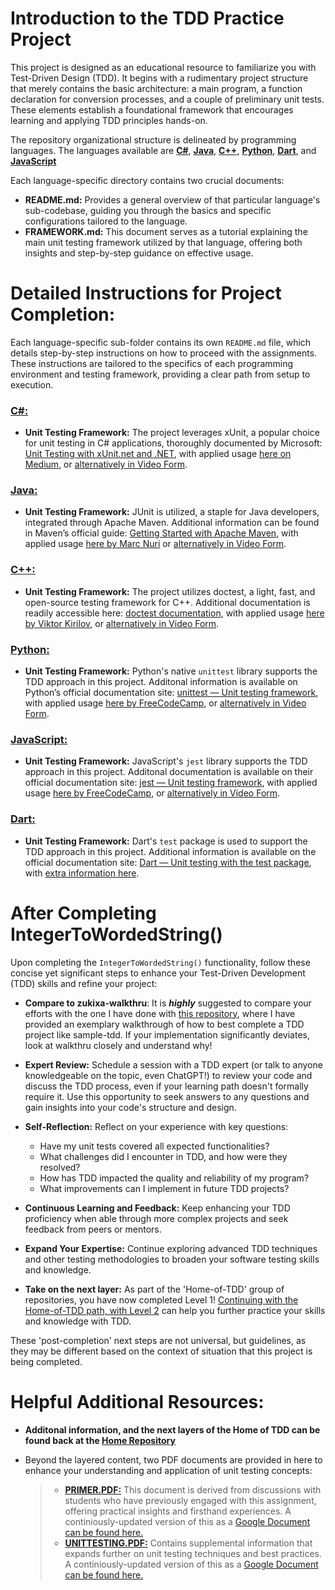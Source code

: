 # Introduction to the TDD Practice Project

This project is designed as an educational resource to familiarize you with Test-Driven Design (TDD). It begins with a rudimentary project structure that merely contains the basic architecture: a main program, a function declaration for conversion processes, and a couple of preliminary unit tests. These elements establish a foundational framework that encourages learning and applying TDD principles hands-on.

The repository organizational structure is delineated by programming languages. The languages available are [**C#**](https://github.com/css-software-engineering-studio/sample-tdd/tree/main/csharp), [**Java**](https://github.com/css-software-engineering-studio/sample-tdd/tree/main/java), [**C++**](https://github.com/css-software-engineering-studio/sample-tdd/tree/main/cplusplus), [**Python**](https://github.com/css-software-engineering-studio/sample-tdd/tree/main/python), [**Dart**](https://github.com/css-software-engineering-studio/sample-tdd/tree/main/dart), and [**JavaScript**](https://github.com/css-software-engineering-studio/sample-tdd/tree/main/javascript)

Each language-specific directory contains two crucial documents:

- **README.md:** Provides a general overview of that particular language's sub-codebase, guiding you through the basics and specific configurations tailored to the language.
- **FRAMEWORK.md:** This document serves as a tutorial explaining the main unit testing framework utilized by that language, offering both insights and step-by-step guidance on effective usage.

# Detailed Instructions for Project Completion:

Each language-specific sub-folder contains its own `README.md` file, which details step-by-step instructions on how to proceed with the assignments. These instructions are tailored to the specifics of each programming environment and testing framework, providing a clear path from setup to execution.

### [C#:](https://github.com/css-software-engineering-studio/sample-tdd/tree/main/csharp)

- **Unit Testing Framework:** The project leverages xUnit, a popular choice for unit testing in C# applications, thoroughly documented by Microsoft: [Unit Testing with xUnit.net and .NET](https://learn.microsoft.com/en-us/dotnet/core/testing/unit-testing-with-dotnet-test), with applied usage [here on Medium](https://medium.com/@kova98/unit-testing-net-7-code-with-xunit-a0cfbca75599), or [alternatively in Video Form](https://www.youtube.com/watch?v=mtlE-iHIrH0).

### [Java:](https://github.com/css-software-engineering-studio/sample-tdd/tree/main/java)

- **Unit Testing Framework:** JUnit is utilized, a staple for Java developers, integrated through Apache Maven. Additional information can be found in Maven’s official guide: [Getting Started with Apache Maven](https://maven.apache.org/guides/getting-started/maven-in-five-minutes.html), with applied usage [here by Marc Nuri](https://blog.marcnuri.com/junit5-how-to-run-unit-tests-in-maven) or [alternatively in Video Form](https://www.youtube.com/watch?v=3IORu_Q0v0E).

### [C++:](https://github.com/css-software-engineering-studio/sample-tdd/tree/main/cplusplus)

- **Unit Testing Framework:** The project utilizes doctest, a light, fast, and open-source testing framework for C++. Additional documentation is readily accessible here: [doctest documentation](bit.ly/doctest-docs), with applied usage [here by Viktor Kirilov](https://www.methodsandtools.com/tools/doctest.php), or [alternatively in Video Form](https://www.youtube.com/watch?v=SiuuotWSFkw).

### [Python:](https://github.com/css-software-engineering-studio/sample-tdd/tree/main/python)

- **Unit Testing Framework:** Python's native `unittest` library supports the TDD approach in this project. Additonal information is available on Python’s official documentation site: [unittest — Unit testing framework](https://docs.python.org/3/library/unittest.html), with applied usage [here by FreeCodeCamp](https://www.freecodecamp.org/news/learning-to-test-with-python-997ace2d8abe/), or [alternatively in Video Form](https://www.youtube.com/watch?v=ibVSPVz2LAA).

### [JavaScript:](https://github.com/css-software-engineering-studio/sample-tdd/tree/main/javascript)

- **Unit Testing Framework:** JavaScript's `jest` library supports the TDD approach in this project. Additonal documentation is available on their official documentation site: [jest — Unit testing framework](https://jestjs.io/docs/getting-started), with applied usage [here by FreeCodeCamp](https://www.freecodecamp.org/news/test-driven-development-tutorial-how-to-test-javascript-and-reactjs-app/), or [alternatively in Video Form](https://www.youtube.com/watch?v=VfTkMjccTzc).

### [Dart:](https://github.com/css-software-engineering-studio/sample-tdd/tree/main/dart)

- **Unit Testing Framework:** Dart's `test` package is used to support the TDD approach in this project. Additional information is available on the official documentation site: [Dart — Unit testing with the test package](https://dart.dev/tools/dart-test), with [extra information here](https://github.com/Yczar/test-driven-dart).

# After Completing IntegerToWordedString()

Upon completing the `IntegerToWordedString()` functionality, follow these concise yet significant steps to enhance your Test-Driven Development (TDD) skills and refine your project:

- **Compare to zukixa-walkthru**: It is ***highly*** suggested to compare your efforts with the one I have done with [this repository](https://github.com/zukixa/walkthru), where I have provided an exemplary walkthrough of how to best complete a TDD project like sample-tdd. If your implementation significantly deviates, look at walkthru closely and understand why!
- **Expert Review:** Schedule a session with a TDD expert (or talk to anyone knowledgeable on the topic, even ChatGPT!) to review your code and discuss the TDD process, even if your learning path doesn't formally require it. Use this opportunity to seek answers to any questions and gain insights into your code's structure and design.
- **Self-Reflection:** Reflect on your experience with key questions:

  - Have my unit tests covered all expected functionalities?
  - What challenges did I encounter in TDD, and how were they resolved?
  - How has TDD impacted the quality and reliability of my program?
  - What improvements can I implement in future TDD projects?

- **Continuous Learning and Feedback:** Keep enhancing your TDD proficiency when able through more complex projects and seek feedback from peers or mentors.
- **Expand Your Expertise:** Continue exploring advanced TDD techniques and other testing methodologies to broaden your software testing skills and knowledge.
- **Take on the next layer:** As part of the 'Home-of-TDD' group of repositories, you have now completed Level 1! [Continuing with the Home-of-TDD path, with Level 2](https://github.com/zukixa/home-of-tdd?tab=readme-ov-file#layer-2-beyond-the-fundamentals----a-lot-of-fun) can help you further practice your skills and knowledge with TDD.

These 'post-completion' next steps are not universal, but guidelines, as they may be different based on the context of situation that this project is being completed.

# Helpful Additional Resources:

- **Additonal information, and the next layers of the Home of TDD can be found back at the [Home Repository](https://github.com/zukixa/home-of-tdd?tab=readme-ov-file#layer-1-so-many-fundamentals----time-to-learn-them)**
- Beyond the layered content, two PDF documents are provided in here to enhance your understanding and application of unit testing concepts:

  > - [**PRIMER.PDF:**](https://github.com/css-software-engineering-studio/sample-tdd/blob/main/PRIMER.pdf) This document is derived from discussions with students who have previously engaged with this assignment, offering practical insights and firsthand experiences. A continiously-updated version of this as a [Google Document can be found here.](https://docs.google.com/document/d/1Uxb2fVq267BSKKTXfm6147A4C6zFFDlfIKALhYliaSc/edit?usp=sharing)
  > - [**UNITTESTING.PDF:**](https://github.com/css-software-engineering-studio/sample-tdd/blob/main/UNITTESTING.pdf) Contains supplemental information that expands further on unit testing techniques and best practices. A continiously-updated version of this as a [Google Document can be found here.](https://docs.google.com/document/d/16ESV-HJAJi5HvYEkTLNpJCUNP5w9-axnhDSB2uQB3Ts/edit?usp=sharing)
